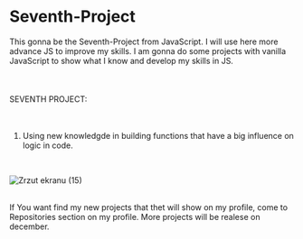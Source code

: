 # Seventh-Project
This gonna be the Seventh-Project from JavaScript. I will use here more advance JS to improve my skills. I am gonna do some projects with vanilla JavaScript to 
show what I know and develop my skills in JS.<br>
<br><br><br>
SEVENTH PROJECT:<br>
<br><br>

1. Using new knowledgde in building functions that have a big influence on logic in code.
<br>


![Zrzut ekranu (15)](https://user-images.githubusercontent.com/99299154/207295158-e2b68323-c3fd-4120-8dd5-4cdbed90947b.png)


<br>
If You want find my new projects that thet will show on my profile, come to Repositories section on my profile.
More projects will be realese on december.
